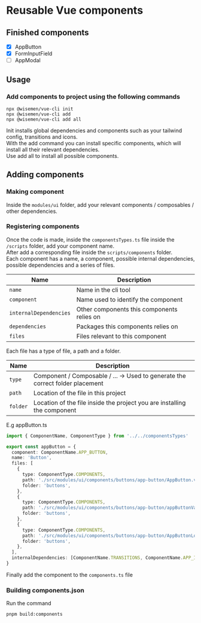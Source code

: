 # Reusable Vue components

## Finished components

- [x] AppButton
- [x] FormInputField
- [ ] AppModal

## Usage

### Add components to project using the following commands
```
npx @wisemen/vue-cli init
npx @wisemen/vue-cli add
npx @wisemen/vue-cli add all
```

Init installs global dependencies and components such as your tailwind config, transitions and icons.\
With the add command you can install specific components, which will install all their relevant dependencies.\
Use add all to install all possible components.

## Adding components

### Making component

Inside the ```modules/ui``` folder, add your relevant components / composables / other dependencies.

### Registering components

Once the code is made, inside the ```componentsTypes.ts``` file inside the ```/scripts``` folder, add your component name.\
After add a corresponding file inside the ```scripts/components``` folder.\
Each component has a name, a component, possible internal dependencies, possible dependencies and a series of files.

| Name      | Description                             |
| --------- | --------------------------------------- |
| `name`   | Name in the cli tool          |
| `component` | Name used to identify the component |
| `internalDependencies` | Other components this components relies on |
| `dependencies` | Packages this components relies on |
| `files` | Files relevant to this component |

Each file has a type of file, a path and a folder.

| Name      | Description                             |
| --------- | --------------------------------------- |
| `type`   | Component / Composable / ... -> Used to generate the correct folder placement          |
| `path` | Location of the file in this project |
| `folder` | Location of the file inside the project you are installing the component |

E.g appButton.ts
```typescript
import { ComponentName, ComponentType } from '../../componentsTypes'

export const appButton = {
  component: ComponentName.APP_BUTTON,
  name: 'Button',
  files: [
    {
      type: ComponentType.COMPONENTS,
      path: './src/modules/ui/components/buttons/app-button/AppButton.vue',
      folder: 'buttons',
    },
    {
      type: ComponentType.COMPONENTS,
      path: './src/modules/ui/components/buttons/app-button/appButtonVariants.ts',
      folder: 'buttons',
    },
    {
      type: ComponentType.COMPONENTS,
      path: './src/modules/ui/components/buttons/app-button/AppButtonLoader.vue',
      folder: 'buttons',
    },
  ],
  internalDependencies: [ComponentName.TRANSITIONS, ComponentName.APP_ICON],
}
```

Finally add the component to the ```components.ts``` file

### Building components.json

Run the command
```
pnpm build:components
```
